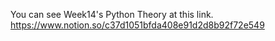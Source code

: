 You can see Week14's Python Theory at this link. <br>
https://www.notion.so/c37d1051bfda408e91d2d8b92f72e549
